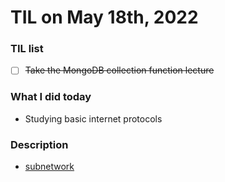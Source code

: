 # **TIL on May 18th, 2022**

### TIL list
- [ ] ~~Take the MongoDB collection function lecture~~

### What I did today
- Studying basic internet protocols

### Description 
- [subnetwork](../../Computer%20science/Network/subnetwork-05-18-2022.md)
